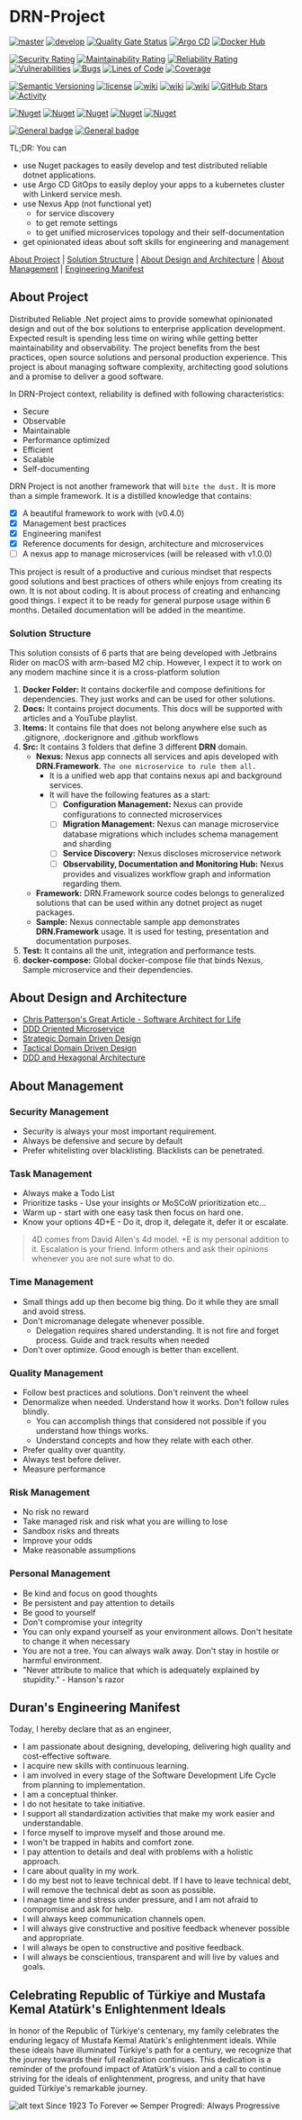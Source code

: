 # DRN-Project
[![master](https://github.com/duranserkan/DRN-Project/actions/workflows/master.yml/badge.svg?branch=master)](https://github.com/duranserkan/DRN-Project/actions/workflows/master.yml)
[![develop](https://github.com/duranserkan/DRN-Project/actions/workflows/develop.yml/badge.svg?branch=develop)](https://github.com/duranserkan/DRN-Project/actions/workflows/develop.yml)
[![Quality Gate Status](https://sonarcloud.io/api/project_badges/measure?project=duranserkan_DRN-Project&metric=alert_status)](https://sonarcloud.io/summary/new_code?id=duranserkan_DRN-Project)
[![Argo CD](https://img.shields.io/badge/gitops-darkgreen?logo=argo&label=argo%20cd
)](https://github.com/duranserkan/DRN-Project-Argo-CD-Gitops)
[![Docker Hub](https://img.shields.io/badge/images-blue?logo=docker&label=dockerhub
)](https://hub.docker.com/u/duranserkan)

[![Security Rating](https://sonarcloud.io/api/project_badges/measure?project=duranserkan_DRN-Project&metric=security_rating)](https://sonarcloud.io/summary/new_code?id=duranserkan_DRN-Project)
[![Maintainability Rating](https://sonarcloud.io/api/project_badges/measure?project=duranserkan_DRN-Project&metric=sqale_rating)](https://sonarcloud.io/summary/new_code?id=duranserkan_DRN-Project)
[![Reliability Rating](https://sonarcloud.io/api/project_badges/measure?project=duranserkan_DRN-Project&metric=reliability_rating)](https://sonarcloud.io/summary/new_code?id=duranserkan_DRN-Project)
[![Vulnerabilities](https://sonarcloud.io/api/project_badges/measure?project=duranserkan_DRN-Project&metric=vulnerabilities)](https://sonarcloud.io/summary/new_code?id=duranserkan_DRN-Project)
[![Bugs](https://sonarcloud.io/api/project_badges/measure?project=duranserkan_DRN-Project&metric=bugs)](https://sonarcloud.io/summary/new_code?id=duranserkan_DRN-Project)
[![Lines of Code](https://sonarcloud.io/api/project_badges/measure?project=duranserkan_DRN-Project&metric=ncloc)](https://sonarcloud.io/summary/new_code?id=duranserkan_DRN-Project)
[![Coverage](https://sonarcloud.io/api/project_badges/measure?project=duranserkan_DRN-Project&metric=coverage)](https://sonarcloud.io/summary/new_code?id=duranserkan_DRN-Project)

[![Semantic Versioning](https://img.shields.io/badge/semver-2.0.0-3D9FE0.svg)](https://semver.org/)
[![license](https://img.shields.io/github/license/duranserkan/DRN-Project?color=blue)](https://github.com/duranserkan/DRN-Project/blob/master/LICENSE)
[![wiki](https://img.shields.io/badge/Doc-Wiki-brightgreen)](https://github.com/duranserkan/DRN-Project/wiki)
[![wiki](https://img.shields.io/badge/Doc-Roadmap-yellowgreen)](https://github.com/duranserkan/DRN-Project/blob/master/ROADMAP.md)
[![wiki](https://img.shields.io/badge/Doc-Security-gold)](https://github.com/duranserkan/DRN-Project/blob/master/SECURITY.md)
[![GitHub Stars](https://img.shields.io/github/stars/duranserkan/DRN-Project?label=github%20stars)](https://github.com/duranserkan/DRN-Project/stargazers/)
[![Activity](https://img.shields.io/github/commit-activity/m/duranserkan/DRN-Project)](https://github.com/duranserkan/DRN-Project/graphs/commit-activity)

[![Nuget](https://img.shields.io/nuget/dt/DRN.Framework.Testing?logo=Nuget&label=DRN.Framework.Testing)](https://nuget.org/packages/DRN.Framework.Testing/#readme-body-tab)
[![Nuget](https://img.shields.io/nuget/dt/DRN.Framework.Utils?logo=Nuget&label=DRN.Framework.Utils)](https://nuget.org/packages/DRN.Framework.Utils/#readme-body-tab)
[![Nuget](https://img.shields.io/nuget/dt/DRN.Framework.SharedKernel?logo=Nuget&label=DRN.Framework.SharedKernel)](https://nuget.org/packages/DRN.Framework.SharedKernel/#readme-body-tab)
[![Nuget](https://img.shields.io/nuget/dt/DRN.Framework.EntityFramework?logo=Nuget&label=DRN.Framework.EntityFramework)](https://nuget.org/packages/DRN.Framework.EntityFramework/#readme-body-tab)
[![Nuget](https://img.shields.io/nuget/dt/DRN.Framework.Hosting?logo=Nuget&label=DRN.Framework.Hosting)](https://nuget.org/packages/DRN.Framework.Hosting/#readme-body-tab)

[![General badge](https://img.shields.io/badge/LinkedIn-0077B5?style=for-the-badge&logo=linkedin&logoColor=white.svg)](https://www.linkedin.com/in/duranserkan/)
[![General badge](https://img.shields.io/badge/Medium-12100E?style=for-the-badge&logo=medium&logoColor=white)](https://duranserkan.medium.com)

TL;DR: You can 
* use Nuget packages to easily develop and test distributed reliable dotnet applications.
* use Argo CD GitOps to easily deploy your apps to a kubernetes cluster with Linkerd service mesh.
* use Nexus App (not functional yet)
  * for service discovery
  * to get remote settings
  * to get unified microservices topology and their self-documentation
* get opinionated ideas about soft skills for engineering and management

[About Project](#about-project) | [Solution Structure](#solution-structure) | [About Design and Architecture](#about-design-and-architecture) | [About Management](#about-management) | [Engineering Manifest](#durans-engineering-manifest)

## About Project

Distributed Reliable .Net project aims to provide somewhat opinionated design and out of the box solutions to enterprise application development. 
Expected result is spending less time on wiring while getting better maintainability and observability.
The project benefits from the best practices, open source solutions and personal production experience.
This project is about managing software complexity, architecting good solutions and a promise to deliver a good software.

In DRN-Project context, reliability is defined with following characteristics:
* Secure
* Observable
* Maintainable
* Performance optimized
* Efficient
* Scalable
* Self-documenting

DRN Project is not another framework that will `bite the dust.` It is more than a simple framework. It is a distilled knowledge that contains:
- [X] A beautiful framework to work with (v0.4.0)
- [X] Management best practices
- [X] Engineering manifest
- [X] Reference documents for design, architecture and microservices
- [ ] A nexus app to manage microservices (will be released with v1.0.0)

This project is result of a productive and curious mindset that respects good solutions and best practices of others while enjoys from creating its own.
It is not about coding. It is about process of creating and enhancing good things. I expect it to be ready for general purpose usage within 6 months. 
Detailed documentation will be added in the meantime.

### Solution Structure
This solution consists of 6 parts that are being developed with Jetbrains Rider on macOS with arm-based M2 chip. However, I expect it to work on any modern machine since it is a cross-platform solution
1. **Docker Folder:** It contains dockerfile and compose definitions for dependencies. They just works and can be used for other solutions.
2. **Docs:** It contains project documents. This docs will be supported with articles and a YouTube playlist.
3. **Items:** It contains file that does not belong anywhere else such as .gitignore, .dockerignore and .github workflows
4. **Src:** It contains 3 folders that define 3 different **DRN** domain.
   * **Nexus:** Nexus app connects all services and apis developed with **DRN.Framework**.
     `The one microservice to rule them all.`
      * It is a unified web app that contains nexus api and background services.
      * It will have the following features as a start:
        - [ ] **Configuration Management:** Nexus can provide configurations to connected microservices
        - [ ] **Migration Management:** Nexus can manage microservice database migrations which includes schema management and sharding
        - [ ] **Service Discovery:** Nexus discloses microservice network
        - [ ] **Observability, Documentation and Monitoring Hub:** Nexus provides and visualizes workflow graph and information regarding them.
   * **Framework:** DRN.Framework source codes belongs to generalized solutions that can be used within any dotnet project as nuget packages. 
   * **Sample:** Nexus connectable sample app demonstrates **DRN.Framework** usage. It is used for testing, presentation and documentation purposes.
5. **Test:** It contains all the unit, integration and performance tests.
6. **docker-compose:** Global docker-compose file that binds Nexus, Sample microservice and their dependencies.

## About Design and Architecture
* [Chris Patterson's Great Article - Software Architect for Life](http://blog.phatboyg.com/2017/03/08/software-architect-for-life.html)
* [DDD Oriented Microservice](https://docs.microsoft.com/en-us/dotnet/architecture/microservices/microservice-ddd-cqrs-patterns/ddd-oriented-microservice)
* [Strategic Domain Driven Design](https://vaadin.com/blog/ddd-part-1-strategic-domain-driven-design)
* [Tactical Domain Driven Design](https://vaadin.com/blog/ddd-part-2-tactical-domain-driven-design)
* [DDD and Hexagonal Architecture](https://vaadin.com/blog/ddd-part-3-domain-driven-design-and-the-hexagonal-architecture)

## About Management
### Security Management
* Security is always your most important requirement.
* Always be defensive and secure by default
* Prefer whitelisting over blacklisting. Blacklists can be penetrated.
### Task Management
* Always make a Todo List
* Prioritize tasks - Use your insights or MoSCoW prioritization etc...
* Warm up - start with one easy task then focus on hard one.
* Know your options 4D+E - Do it, drop it, delegate it, defer it or escalate.
> 4D comes from David Allen's 4d model. +E is my personal addition to it. Escalation is your friend. Inform others and ask their opinions whenever you are not sure what to do.
### Time Management
* Small things add up then become big thing. Do it while they are small and avoid stress.
* Don't micromanage delegate whenever possible.
  * Delegation requires shared understanding. It is not fire and forget process. Guide and track results when needed
* Don't over optimize. Good enough is better than excellent.
### Quality Management
* Follow best practices and solutions. Don't reinvent the wheel
* Denormalize when needed. Understand how it works. Don't follow rules blindly. 
  * You can accomplish things that considered not possible if you understand how things works.
  * Understand concepts and how they relate with each other.
* Prefer quality over quantity.
* Always test before deliver.
* Measure performance
### Risk Management
* No risk no reward
* Take managed risk and risk what you are willing to lose
* Sandbox risks and threats
* Improve your odds
* Make reasonable assumptions
### Personal Management
* Be kind and focus on good thoughts
* Be persistent and pay attention to details
* Be good to yourself
* Don't compromise your integrity
* You can only expand yourself as your environment allows. Don't hesitate to change it when necessary 
* You are not a tree. You can always walk away. Don't stay in hostile or harmful environment.
* "Never attribute to malice that which is adequately explained by stupidity." - Hanson's razor

## Duran's Engineering Manifest
Today, I hereby declare that as an engineer,
* I am passionate about designing, developing, delivering high quality and cost-effective software.
* I acquire new skills with continuous learning.
* I am involved in every stage of the Software Development Life Cycle from planning to implementation.
* I am a conceptual thinker.
* I do not hesitate to take initiative.
* I support all standardization activities that make my work easier and understandable.
* I force myself to improve myself and those around me.
* I won't be trapped in habits and comfort zone.
* I pay attention to details and deal with problems with a holistic approach.
* I care about quality in my work.
* I do my best not to leave technical debt. If I have to leave technical debt, I will remove the technical debt as soon as possible.
* I manage time and stress under pressure, and I am not afraid to compromise and ask for help.
* I will always keep communication channels open.
* I will always give constructive and positive feedback whenever possible and appropriate.
* I will always be open to constructive and positive feedback.
* I will always be conscientious, transparent and will live by values and goals.

## Celebrating Republic of Türkiye and Mustafa Kemal Atatürk's Enlightenment Ideals
In honor of the Republic of Türkiye's centenary, my family celebrates the enduring legacy of Mustafa Kemal Atatürk's enlightenment ideals. While these ideals have illuminated Türkiye's path for a century, we recognize that the journey towards their full realization continues. This dedication is a reminder of the profound impact of Atatürk's vision and a call to continue striving for the ideals of enlightenment, progress, and unity that have guided Türkiye's remarkable journey.

![alt text](https://github.com/duranserkan/DRN-Project/blob/master/vive%20la%20republique.png?raw=true)
Since 1923 To Forever ∞ Semper Progredi: Always Progressive